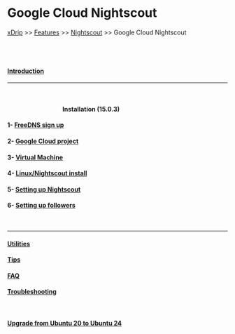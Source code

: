   
# Google Cloud Nightscout  
[xDrip](../../) >> [Features](../Features_page.md) >> [Nightscout](../Nightscout_page.md) >> Google Cloud Nightscout  
<br/>  
<br/>  
  
#### [Introduction](./GCNS/GCNS_Introduction.md)  
  
---  

<br/>  
  
####          **Installation** (15.0.3)
#### 1- [FreeDNS sign up](./FreeDNS.md)
#### 2- [Google Cloud project](./NS_GCProject.md)
#### 3- [Virtual Machine](./VirtualMachine.md)
#### 4- [Linux/Nightscout install](./NS_Install.md)
#### 5- [Setting up Nightscout](./NS_setup.md)
#### 6- [Setting up followers](./NS_Followers.md)  
<br/>  
  
---  
  
#### [Utilities](./GCNS/Utilities.md)
#### [Tips](./GCNS/Tips.md)
#### [FAQ](./GCNS/FAQ.md)
#### [Troubleshooting](./GCNS/Troubleshooting.md)
<br/>  
  
#### [Upgrade from Ubuntu 20 to Ubuntu 24](./GCNS/UpgradeToUbuntu24.md)
  
